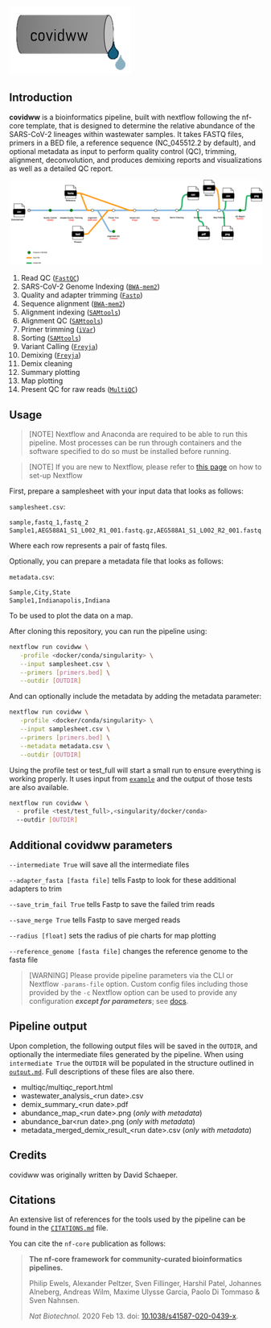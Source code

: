 ![logo](docs/images/covidww_logo.png)

## Introduction

**covidww** is a bioinformatics pipeline, built with nextflow following the nf-core template, that is designed to
determine the relative abundance of the SARS-CoV-2 lineages within wastewater samples. It takes FASTQ files, primers in 
a BED file, a reference sequence (NC_045512.2 by default), and optional metadata as input to perform quality control 
(QC), trimming, alignment, deconvolution, and produces demixing reports and 
visualizations as well as a detailed QC report.

![covidww tube map](docs/images/covidww.png)

1. Read QC ([`FastQC`](https://www.bioinformatics.babraham.ac.uk/projects/fastqc/))
2. SARS-CoV-2 Genome Indexing ([`BWA-mem2`](https://github.com/bwa-mem2/bwa-mem2))
3. Quality and adapter trimming ([`Fastp`](https://github.com/OpenGene/fastp))
4. Sequence alignment ([`BWA-mem2`](https://github.com/bwa-mem2/bwa-mem2))
5. Alignment indexing ([`SAMtools`](https://www.htslib.org/))
6. Alignment QC ([`SAMtools`](https://www.htslib.org/))
7. Primer trimming ([`iVar`](https://andersen-lab.github.io/ivar/html/index.html))
8. Sorting ([`SAMtools`](https://www.htslib.org/))
9. Variant Calling ([`Freyja`](https://github.com/andersen-lab/Freyja/tree/main/freyja))
10. Demixing ([`Freyja`](https://github.com/andersen-lab/Freyja/tree/main/freyja))
11. Demix cleaning
12. Summary plotting
13. Map plotting
14. Present QC for raw reads ([`MultiQC`](http://multiqc.info/))

## Usage

> [NOTE]
> Nextflow and Anaconda are required to be able to run this pipeline. Most processes can be run through containers and
> the software specified to do so must be installed before running.

> [NOTE]
> If you are new to Nextflow, please refer to [this page](https://nf-co.re/docs/usage/installation) on how to set-up
> Nextflow

First, prepare a samplesheet with your input data that looks as follows:

`samplesheet.csv`:

```csv
sample,fastq_1,fastq_2
Sample1,AEG588A1_S1_L002_R1_001.fastq.gz,AEG588A1_S1_L002_R2_001.fastq.gz
```

Where each row represents a pair of fastq files.

Optionally, you can prepare a metadata file that looks as follows:

`metadata.csv`:

```csv
Sample,City,State
Sample1,Indianapolis,Indiana
```

To be used to plot the data on a map.

After cloning this repository, you can run the pipeline using:

```bash
nextflow run covidww \
   -profile <docker/conda/singularity> \
   --input samplesheet.csv \
   --primers [primers.bed] \
   --outdir [OUTDIR]
```

And can optionally include the metadata by adding the metadata parameter:

```bash
nextflow run covidww \
   -profile <docker/conda/singularity> \
   --input samplesheet.csv \
   --primers [primers.bed] \
   --metadata metadata.csv \
   --outdir [OUTDIR]
```


Using the profile test or test_full will start a small run to ensure everything is working properly. It uses input from
[`example`](example) and the output of those tests are also available.

```bash
nextflow run covidww \
  - profile <test/test_full>,<singularity/docker/conda>
  --outdir [OUTDIR]
```


## Additional covidww parameters
```--intermediate True``` will save all the intermediate files

```--adapter_fasta [fasta file]``` tells Fastp to look for these additional adapters to trim

```--save_trim_fail True``` tells Fastp to save the failed trim reads

```--save_merge True``` tells Fastp to save merged reads

```--radius [float]``` sets the radius of pie charts for map plotting

```--reference_genome [fasta file]``` changes the reference genome to the fasta file 


> [WARNING]
> Please provide pipeline parameters via the CLI or Nextflow `-params-file` option. Custom config files including those
> provided by the `-c` Nextflow option can be used to provide any configuration _**except for parameters**_;
> see [docs](https://nf-co.re/usage/configuration#custom-configuration-files).

## Pipeline output

Upon completion, the following output files will be saved in the ```OUTDIR```, and optionally the intermediate files
generated by the pipeline. When using ```intermediate True``` the ```OUTDIR``` will be populated in the structure 
outlined in [`output.md`](docs/output.md). Full descriptions of these files are also there.

- multiqc/multiqc_report.html
- wastewater_analysis_\<run date\>.csv
- demix_summary_\<run date\>.pdf
- abundance_map_\<run date\>.png (*only with metadata*)
- abundance_bar\<run date\>.png (*only with metadata*)
- metadata_merged_demix_result_\<run date\>.csv (*only with metadata*)

## Credits

covidww was originally written by David Schaeper.

## Citations

An extensive list of references for the tools used by the pipeline can be found in the [`CITATIONS.md`](CITATIONS.md)
file.

You can cite the `nf-core` publication as follows:

> **The nf-core framework for community-curated bioinformatics pipelines.**
>
> Philip Ewels, Alexander Peltzer, Sven Fillinger, Harshil Patel, Johannes Alneberg, Andreas Wilm, Maxime Ulysse Garcia,
> Paolo Di Tommaso & Sven Nahnsen.
>
> _Nat Biotechnol._ 2020 Feb 13. doi: [10.1038/s41587-020-0439-x](https://dx.doi.org/10.1038/s41587-020-0439-x).
